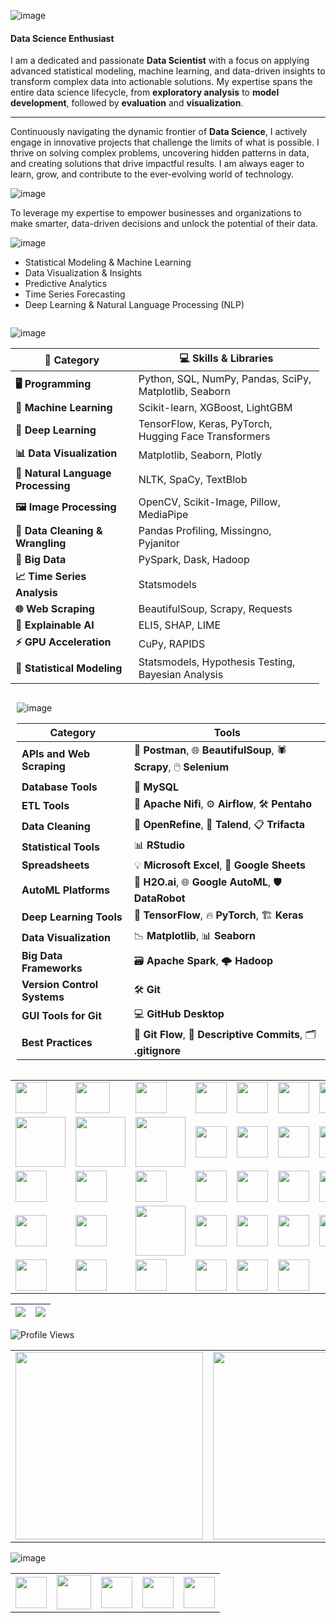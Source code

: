 


![image](https://github.com/user-attachments/assets/c6e62e7b-083c-42c5-ae52-8ca72a8caf11)


#### Data Science Enthusiast  

I am a dedicated and passionate **Data Scientist** with a focus on applying advanced statistical modeling, machine learning, and data-driven insights to transform complex data into actionable solutions. My expertise spans the entire data science lifecycle, from **exploratory analysis** to **model development**, followed by **evaluation** and **visualization**.

---

Continuously navigating the dynamic frontier of **Data Science**, I actively engage in innovative projects that challenge the limits of what is possible. I thrive on solving complex problems, uncovering hidden patterns in data, and creating solutions that drive impactful results. I am always eager to learn, grow, and contribute to the ever-evolving world of technology.

![image](https://github.com/user-attachments/assets/ead99d73-123d-4faf-85de-5b9337c4312e)

To leverage my expertise to empower businesses and organizations to make smarter, data-driven decisions and unlock the potential of their data.

 ![image](https://github.com/user-attachments/assets/76da326d-d7e6-4b25-a728-9b81b22b279d)
 
- Statistical Modeling & Machine Learning  
- Data Visualization & Insights  
- Predictive Analytics  
- Time Series Forecasting  
- Deep Learning & Natural Language Processing (NLP)  
<div style="display: flex; flex-wrap: wrap; justify-content: space-between;">

<div style="flex: 1; padding-right: 10px;">

![image](https://github.com/user-attachments/assets/e287f08c-4ccf-4562-8ac7-d0ba6ba06f42)

| **🚀 Category**              | **💻 Skills & Libraries**                                                                                  |
|---------------------------|-------------------------------------------------------------------------------------------------------|
| **🖥️ Programming**           | Python, SQL, NumPy, Pandas, SciPy, Matplotlib, Seaborn                                                    |
| **🤖 Machine Learning**       | Scikit-learn, XGBoost, LightGBM                                                 |
| **🧠 Deep Learning**          | TensorFlow, Keras, PyTorch, Hugging Face Transformers                                               |
| **📊 Data Visualization**     | Matplotlib, Seaborn, Plotly                                                           |
| **🔡 Natural Language Processing** | NLTK, SpaCy, TextBlob                                                    |
| **🖼️ Image Processing**       | OpenCV, Scikit-Image, Pillow, MediaPipe                                                            |
| **🧹 Data Cleaning & Wrangling** | Pandas Profiling, Missingno, Pyjanitor                                                          |
| **📂 Big Data**               | PySpark, Dask, Hadoop                                                                      |
| **📈 Time Series Analysis**   | Statsmodels                                                                    |                                                                              |
| **🌐 Web Scraping**           | BeautifulSoup, Scrapy, Requests                                                                    |
| **🤔 Explainable AI**         | ELI5, SHAP, LIME                                                                                   |
| **⚡ GPU Acceleration**       | CuPy, RAPIDS                                                                                       |
| **📐 Statistical Modeling**   | Statsmodels, Hypothesis Testing, Bayesian Analysis                                                 |

</div>

<div style="flex: 1; padding-left: 10px;">

![image](https://github.com/user-attachments/assets/92de3845-f7f3-470a-93d8-79094b299b54)


| **Category**               | **Tools**                                                                 |
|----------------------------|---------------------------------------------------------------------------|
| **APIs and Web Scraping**   | 🚀 **Postman**, 🌐 **BeautifulSoup**, 🕷️ **Scrapy**, 🖱️ **Selenium**       |
| **Database Tools**          | 💾 **MySQL**                           |
| **ETL Tools**               | 🔗 **Apache Nifi**, ⚙️ **Airflow**, 🛠️ **Pentaho**                        |
| **Data Cleaning**           | 🧹 **OpenRefine**, 🔄 **Talend**, 📋 **Trifacta**                         |
| **Statistical Tools**       | 📊 **RStudio**                                |
| **Spreadsheets**            | 💡 **Microsoft Excel**, 🧮 **Google Sheets**                              |
| **AutoML Platforms**        | 🤖 **H2O.ai**, 🌐 **Google AutoML**, 🛡️ **DataRobot**                     |
| **Deep Learning Tools**     | 🧠 **TensorFlow**, 🔥 **PyTorch**, 🏗️ **Keras**                          |
| **Data Visualization**      | 📉 **Matplotlib**, 📊 **Seaborn**                        |
| **Big Data Frameworks**     | 🗃️ **Apache Spark**, 🌩️ **Hadoop**                       |
| **Version Control Systems** | 🛠️ **Git**                     |
| **GUI Tools for Git**       | 💻 **GitHub Desktop**               |
| **Best Practices**          | 🌱 **Git Flow**, 📜 **Descriptive Commits**, 🗂️ **.gitignore**            |

</div>
</div>
<table>
  <tr>
    <td><img src="https://upload.wikimedia.org/wikipedia/commons/thumb/c/c3/Python-logo-notext.svg/1869px-Python-logo-notext.svg.png" width="50" height="50" /></td>
    <td><img src="https://www.freepnglogos.com/uploads/logo-mysql-png/logo-mysql-part-azure-sql-database-with-azure-active-directory-17.png" width="55" height="50" /></td>
    <td><img src="https://cdn.worldvectorlogo.com/logos/numpy-1.svg" width="50" height="50" /></td>
    <td><img src="https://cdn.worldvectorlogo.com/logos/pandas.svg" width="50" height="50" /></td>
    <td><img src="https://upload.wikimedia.org/wikipedia/commons/thumb/0/01/Created_with_Matplotlib-logo.svg/2048px-Created-with-Matplotlib-logo.svg.png" width="50" height="50" /></td>
    <td><img src="https://cdn.worldvectorlogo.com/logos/seaborn-1.svg" width="50" height="50" /></td>
    <td><img src="https://avatars.githubusercontent.com/u/5997976?v=4" width="50" height="50" /></td>
    <td><img src="https://avatars.githubusercontent.com/u/4884274?s=280&v=4" width="50" height="50" /></td>
  </tr>
  <tr>
    <td><img src="https://iconape.com/wp-content/png_logo_vector/scikit-learn-logo.png" width="80" height="80" /></td>
    <td><img src="https://miro.medium.com/v2/resize:fit:720/0*2LQ7VkdK9d2WaPVJ.png" width="80" height="80" /></td>
    <td><img src="https://lightgbm.readthedocs.io/en/latest/_images/LightGBM_logo_black_text.svg" width="80" height="80" /></td>
    <td><img src="https://cdn.freelogovectors.net/wp-content/uploads/2018/07/tensorflow_logo.png" width="50" height="50" /></td>
    <td><img src="https://upload.wikimedia.org/wikipedia/commons/thumb/a/ae/Keras_logo.svg/2048px-Keras_logo.svg.png" width="50" height="50" /></td>
    <td><img src="https://www.pngkey.com/png/full/380-3800394_pytorch-logo.png" width="50" height="50" /></td>
    <td><img src="https://workable-application-form.s3.amazonaws.com/advanced/production/61557f91d9510741dc62e7f8/c3635b59-a3d2-444a-b636-a9d0061dcdde" width="50" height="50" /></td>
    <td><img src="https://cilans.net/wp-content/uploads/2024/02/NLTK.png" width="50" height="50" /></td>
  </tr>
  <tr>
    <td><img src="https://i.imgur.com/dJQSclW.png" width="50" height="50" /></td>
    <td><img src="https://textblob.readthedocs.io/en/dev/_static/textblob-logo.png" width="50" height="50" /></td>
    <td><img src="https://static-00.iconduck.com/assets.00/opencv-icon-1657x2048-3wu3ib6x.png" width="50" height="50" /></td>
    <td><img src="https://viz.mediapipe.dev/logo.png" width="50" height="50" /></td>
    <td><img src="https://static.vecteezy.com/system/resources/previews/009/384/309/non_2x/face-verification-unlock-clipart-design-illustration-free-png.png" width="50" height="50" /></td>
    <td><img src="https://png.pngtree.com/png-vector/20220621/ourmid/pngtree-speech-recognition-color-icon-png-image_5254019.png" width="50" height="50" /></td>
    <td><img src="https://python-pillow.org/assets/images/pillow-logo-248x250.png" width="50" height="50" /></td>
    <td><img src="https://www.pngkey.com/png/full/343-3434526_missingno-missingno-sprite.png" width="50" height="50" /></td>
  </tr>
  <tr>
    <td><img src="https://upload.wikimedia.org/wikipedia/commons/e/ea/Spark-logo-192x100px.png" width="50" height="50" /></td>
    <td><img src="https://numfocus.org/wp-content/uploads/2019/08/Dask-Logo-300x300-1.png" width="50" height="50" /></td>
    <td><img src="https://media.licdn.com/dms/image/C5612AQFf-x152kHJZQ/article-cover_image-shrink_720_1280/0/1605440888542?e=2147483647&v=beta&t=39tYh27mSjvWlj-z_wLniG1MlhONZo852tduvKpDHio" width="80" height="80" /></td>
    <td><img src="https://www.statsmodels.org/stable/_images/statsmodels-logo-v2-dark.svg" width="50" height="50" /></td>
    <td><img src="https://brightdata.com/wp-content/uploads/2023/12/beatifulsoup_image.svg" width="50" height="50" /></td>
    <td><img src="https://scrapeops.io/img/sdk-icons/scrapy-logo.png" width="50" height="50" /></td>
    <td><img src="https://png.pngtree.com/png-vector/20220527/ourmid/pngtree-document-approved-request-icon-png-image_4759169.png" width="50" height="50" /></td>
    <td><img src="https://m.media-amazon.com/images/I/51AZiY-bHdL.png" width="50" height="50" /></td>
  </tr>
  <tr>
    <td><img src="https://cdn.prod.website-files.com/6108e07db6795265f203a636/61e7c023fc2e226de100b9e2_Shap.png" width="50" height="50" /></td>
    <td><img src="https://lime.data-imaginist.com/reference/figures/logo.png" width="50" height="50" /></td>
    <td><img src="https://numfocus.org/wp-content/uploads/2022/12/CuPy_300x300.png" width="50" height="50" /></td>
    <td><img src="https://pbs.twimg.com/profile_images/1049911508296224770/9R5kP6Ql_400x400.jpg" width="50" height="50" /></td>
    <td><img src="https://static.thenounproject.com/png/3061239-200.png" width="50" height="50" /></td>
    <td><img src="https://encrypted-tbn0.gstatic.com/images?q=tbn:ANd9GcR7bIoDvtMT5NHEDaElzA1JBenlgNlXWAz85A&s" width="50" height="50" /></td>
    <td></td>
    <td></td>
  </tr>
</table>

| ![](http://github-profile-summary-cards.vercel.app/api/cards/profile-details?username=rubydamodar&theme=chartreuse_dark) | ![](http://github-profile-summary-cards.vercel.app/api/cards/productive-time?username=rubydamodar&theme=chartreuse_dark&utcOffset=8) |
|---|---|


![Profile Views](https://profile-counter.glitch.me/rubydamodar/count.svg)

<div align="center">
  <table>
    <tr>
      <td><img src="https://github-readme-stats.vercel.app/api?username=rubydamodar&theme=vue-dark&show_icons=true&hide_border=true&count_private=true" width="300px"/></td>
      <td><img src="https://github-readme-streak-stats.herokuapp.com/?user=rubydamodar&theme=vue-dark&hide_border=true" width="300px"/></td>
      <td><img src="https://github-readme-stats.vercel.app/api/top-langs/?username=rubydamodar&theme=vue-dark&show_icons=true&hide_border=true&layout=compact" width="300px"/></td>
    </tr>
  </table>
</div>

![image](https://github.com/user-attachments/assets/6fb55673-a5dc-49f7-ab11-3ddfc1e5aa07)

<table>
  <tr>
    <td><a href="https://www.instagram.com/ruby.snorlax/"><img src="https://static.vecteezy.com/system/resources/previews/022/498/171/non_2x/3d-render-instagram-logo-icon-isolated-on-transparent-background-free-png.png" width="50" height="50" /></a></td>
    <td><a href="https://www.linkedin.com/in/ruby-717848332"><img src="https://ouch-cdn2.icons8.com/8JSM-dkrbumUC_shV5YnVuPKvB7eBdZ5OBjY7_R4i_I/rs:fit:456:456/czM6Ly9pY29uczgu/b3VjaC1wcm9kLmFz/c2V0cy9wbmcvMjQ3/L2NmOThkOWJmLWRl/NTktNDMzYi1hNjQ1/LTUzYjNkMTczMTU4/My5wbmc.png" width="55" height="55" /></a></td>
    <td><a href="https://x.com/poetrybyruby"><img src="https://static.vecteezy.com/system/resources/previews/022/498/367/non_2x/3d-twitter-logo-icon-with-new-notification-isolated-on-transparent-background-free-png.png" width="50" height="50" /></a></td>
    <td><a href="mailto:rubypoddarr@gmail.com"><img src="https://ouch-cdn2.icons8.com/Q_mKQhLvgHc4CpJslA6YAg1orkPp2LG3W6rdaEQZ1oo/rs:fit:456:456/czM6Ly9pY29uczgu/b3VjaC1wcm9kLmFz/c2V0cy9wbmcvOTYv/MzE3NWFhMzAtMmQw/Yi00MDgyLTlhZWMt/ZWUyZGNlYzQwYmM0/LnBuZw.png" width="50" height="50" /></a></td>
    <td><a href="https://wa.link/4yc03p"><img src="https://ouch-cdn2.icons8.com/1oizdSHZL50V6Q9nrhAoQ1yymCfuay57pGsUUgpdOKo/rs:fit:456:456/czM6Ly9pY29uczgu/b3VjaC1wcm9kLmFz/c2V0cy9wbmcvOTY0/L2U0NTdjYWFlLWMy/MWUtNDU5Yi1iMzcy/LTQ4OWIwM2U5ZDgw/OC5wbmc.png" width="50" height="50" /></a></td>
  </tr>
</table>
